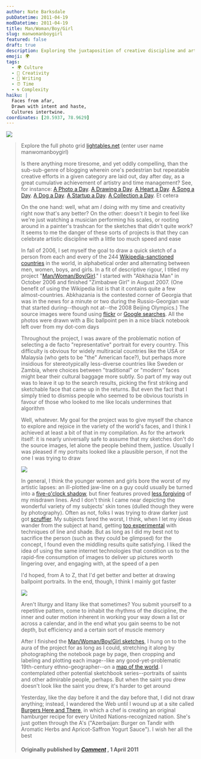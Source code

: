 ```yaml
---
author: Nate Barksdale
pubDatetime: 2011-04-19
modDatetime: 2011-04-19
title: Man/Woman/Boy/Girl
slug: manwomanboygirl
featured: false
draft: true
description: Exploring the juxtaposition of creative discipline and artistic representation in a global context.
emoji: 🌍
tags:
  - 🌍 Culture
  - 🎨 Creativity
  - 📝 Writing
  - ⏰ Time
  - 🌀 Complexity
haiku: |
  Faces from afar,  
  Drawn with intent and haste,  
  Cultures intertwine.
coordinates: [20.5937, 78.9629]
---
```


[![](https://www.natebarksdale.com/wp-content/uploads/2011/04/ManWomanBoyGrid.jpg)](https://www.natebarksdale.com/wp-content/uploads/2011/04/ManWomanBoyGrid.jpg)

> Explore the full photo grid [lightables.net](http://web.archive.org/web/20150801220317/http://lightables.net/) (enter user name manwomanboygirl)
>
> Is there anything more tiresome, and yet oddly compelling, than the sub-sub-genre of blogging wherein one's pedestrian but repeatable creative efforts in a given category are laid out, day after day, as a great cumulative achievement of artistry and time management? See, for instance: [A Photo a Day](http://content.photojojo.com/tutorials/project-365-take-a-photo-a-day/). [A Drawing a Day](http://web.archive.org/web/20250108222647/https://onedrawingaday.com/). [A Heart a Day](http://www.aheartaday.com/). [A Song a Day](http://www.youtube.com/user/therockcookiebottom). [A Dog a Day](http://paintingadogaday.blogspot.com/). [A Startup a Day](http://web.archive.org/web/20241225163105/https://astartupaday.com/). [A Collection a Day](http://collectionaday2010.blogspot.com/). Et cetera
>
> On the one hand: well, what am _I_ doing with my time and creativity right now that's any better? On the other: doesn't it begin to feel like we're just watching a musician performing his scales, or rooting around in a painter's trashcan for the sketches that didn't quite work? It seems to me the danger of these sorts of projects is that they can celebrate artistic discipline with a little too much speed and ease
>
> In fall of 2006, I set myself the goal to draw a quick sketch of a person from each and every of the 244 [Wikipedia-sanctioned countries](http://en.wikipedia.org/wiki/List_of_countries) in the world, in alphabetical order and alternating between men, women, boys, and girls. In a fit of descriptive rigour, I titled my project "[Man/Woman/Boy/Girl](http://web.archive.org/web/20150801220317/http://lightables.net/)." I started with "Abkhazia Man" in October 2006 and finished "Zimbabwe Girl" in August 2007. (One benefit of using the Wikipedia list is that it contains quite a few almost-countries. Abkhazania is the contested corner of Georgia that was in the news for a minute or two during the Russio-Georgian war that started during--though not at--the 2008 Beijing Olympics.) The source images were found using [flickr](http://www.flickr.com/search/?q=samoa%20man) or [Google searches](http://www.google.com/images?q=somaliland+women&um=1&ie=UTF-8&source=og&sa=N&hl=en&tab=wi&biw=1920&bih=1084). All the photos were drawn with a Bic ballpoint pen in a nice black notebook left over from my dot-com days
>
> Throughout the project, I was aware of the problematic notion of selecting a de facto "representative" portrait for every country. This difficulty is obvious for widely multiracial countries like the USA or Malaysia (who gets to be "the" American face?), but perhaps more insidious for stereotypically less-diverse countries like Sweden or Zambia, where choices between "traditional" or "modern" faces might bear their cultural baggage more subtly. So part of my way out was to leave it up to the search results, picking the first striking and sketchable face that came up in the returns. But even the fact that I simply tried to dismiss people who seemed to be obvious tourists in favour of those who looked to me like locals undermines that algorithm
>
> Well, whatever. My goal for the project was to give myself the chance to explore and rejoice in the variety of the world's faces, and I think I achieved at least a bit of that in my compilation. As for the artwork itself: it is nearly universally safe to assume that my sketches don't do the source images, let alone the people behind them, justice. Usually I was pleased if my portraits looked like a plausible person, if not the one I was trying to draw
>
> [![](https://www.natebarksdale.com/wp-content/uploads/2011/04/Angola-Anguilla.jpg)](https://www.natebarksdale.com/wp-content/uploads/2011/04/Angola-Anguilla.jpg)
>
> In general, I think the younger women and girls bore the worst of my artistic lapses: an ill-plotted jaw-line on a guy could usually be turned into a [five-o'clock shadow](http://www.flickr.com/photos/14137058@N02/1440030074/), but finer features proved [less forgiving](http://www.flickr.com/photos/14137058@N02/1439163799/) of my misdrawn lines. And I don't think I came near depicting the wonderful variety of my subjects' skin tones (dulled though they were by photography). Often as not, folks I was trying to draw darker just got [scruffier](http://www.flickr.com/photos/14137058@N02/1439163431/). My subjects fared the worst, I think, when I let my ideas wander from the subject at hand, getting [too experimental](http://www.flickr.com/photos/14137058@N02/1439164139/) with techniques of line and shade. But as long as I did my best not to sacrifice the person (such as they could be glimpsed) for the concept, I found even the middling results quite satisfying. I liked the idea of using the same internet technologies that condition us to the rapid-fire consumption of images to deliver up pictures worth lingering over, and engaging with, at the speed of a pen
>
> I'd hoped, from A to Z, that I'd get better and better at drawing ballpoint portraits. In the end, though, I think I mainly got faster
>
> [![](https://www.natebarksdale.com/wp-content/uploads/2011/04/Puerto-Rico-Qatar.jpg)](https://www.natebarksdale.com/wp-content/uploads/2011/04/Puerto-Rico-Qatar.jpg)
>
> Aren't liturgy and litany like that sometimes? You submit yourself to a repetitive pattern, come to inhabit the rhythms of the discipline, the inner and outer motion inherent in working your way down a list or across a calendar, and in the end what you gain seems to be not depth, but efficiency and a certain sort of muscle memory
>
> After I finished the [Man/Woman/Boy/Girl sketches](http://web.archive.org/web/20150801220317/http://lightables.net/), I hung on to the aura of the project for as long as I could, stretching it along by photographing the notebook page by page, then cropping and labeling and plotting each image--like any good-yet-problematic 19th-century ethno-geographer--on a [map of the world](http://maps.google.com/maps/ms?ie=UTF8&hl=en&start=0&num=200&om=1&msa=0&msid=118227021913165491767.00043b0fbcde6cf51d32d&ll=2.899153,1.230469&spn=41.217194,56.25&z=4&source=embed). I contemplated other potential sketchbook series--portraits of saints and other admirable people, perhaps. But when the saint you drew doesn't look like the saint you drew, it's harder to get around
>
> Yesterday, like the day before it and the day before that, I did not draw anything; instead, I wandered the Web until I wound up at a site called [Burgers Here and There](http://web.archive.org/web/20250123183945/http://burgershereandthere.com/), in which a chef is creating an original hamburger recipe for every United Nations-recognized nation. She's just gotten through the A's ("Azerbaijan: Burger on Tandir with Aromatic Herbs and Apricot-Saffron Yogurt Sauce"). I wish her all the best
>
> #### Originally published by _[Comment](https://www.google.com/search?q=%22Comment%22%20cardus.ca)_ , 1 April 2011
